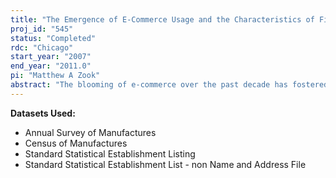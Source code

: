 ```yaml
---
title: "The Emergence of E-Commerce Usage and the Characteristics of Firm Structures and Operations"
proj_id: "545"
status: "Completed"
rdc: "Chicago"
start_year: "2007"
end_year: "2011.0"
pi: "Matthew A Zook"
abstract: "The blooming of e-commerce over the past decade has fostered a considerable diversity and complexity of structure, applications, and definitions. This project examines and evaluates the adoption and use of e-commerce across a diverse set of manufacturing firms.  It examines the Computer Network Use Supplement data on e-commerce gathered in the Census Bureau’s Annual Survey of Manufactures (ASM) and analyzes the characteristics of firms that are related to the use of e-commerce. The focus is on manufacturing because it is currently the sector in which e-commerce is most widely adopted.  The project examines the implementation of e-commerce across manufacturing industries and product types and focuses on how it con-tributes to firms’ competitive advantage through changes in value chains. The analysis is set in the context of how the material characteristics of firms (ranging from size to ability to adopt innovation) impact their medium to long-term viability. While this analysis masks the complex ways in which e-commerce is put to work by firms, this focus on the firm and firm-level characteristics is a first step in uncovering the larger changes at the firm and regional level engendered by e-commerce. This project will also inform the Census Bureau about the quality of the e-commerce data collected using the ASM, about new methods for collecting this type of data, and about the characteristics of firms that influence the probability that and the degree to which a firm will use e-commerce. The Census Bureau would then be able to use this information to further assess the quality of data reported as well as be able to update cur-rent methods for imputing missing data."
---
```


**Datasets Used:**

  - Annual Survey of Manufactures 
  - Census of Manufactures 
  - Standard Statistical Establishment Listing 
  - Standard Statistical Establishment List - non Name and Address File 

